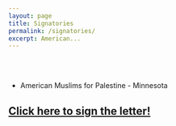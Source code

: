 ```yaml
---
layout: page
title: Signatories
permalink: /signatories/
excerpt: American...
---
```

<br/><br/>
- American Muslims for Palestine - Minnesota


## [Click here to sign the letter!](https://forms.gle/tHgMV44jnT69SfnY6 "Google Form to Support Minnesotans for Human Rights")